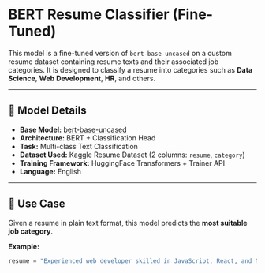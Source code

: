 # BERT Resume Classifier (Fine-Tuned)

This model is a fine-tuned version of `bert-base-uncased` on a custom resume dataset containing resume texts and their associated job categories. It is designed to classify a resume into categories such as **Data Science**, **Web Development**, **HR**, and others.

---

## 📌 Model Details

- **Base Model:** [bert-base-uncased](https://huggingface.co/bert-base-uncased)
- **Architecture:** BERT + Classification Head
- **Task:** Multi-class Text Classification
- **Dataset Used:** Kaggle Resume Dataset (2 columns: `resume`, `category`)
- **Training Framework:** HuggingFace Transformers + Trainer API
- **Language:** English

---

## 🧠 Use Case

Given a resume in plain text format, this model predicts the **most suitable job category**.

**Example:**

```python
resume = "Experienced web developer skilled in JavaScript, React, and Node.js..."
